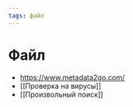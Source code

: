 ```yaml
---
tags: файл
---
```


# Файл
- https://www.metadata2go.com/
- [[Проверка на вирусы]]
- [[Произвольный поиск]]